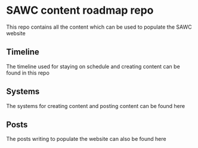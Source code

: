 # SAWC content roadmap repo

This repo contains all the content which can be used to populate the SAWC website

## Timeline

The timeline used for staying on schedule and creating content can be found in this repo

## Systems

The systems for creating content and posting content can be found here

## Posts

The posts writing to populate the website can also be found here

